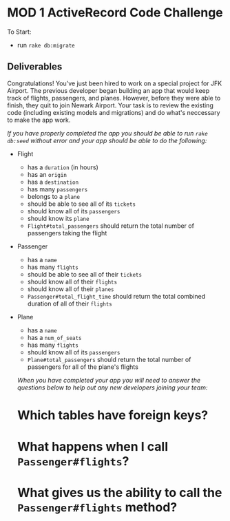# MOD 1 ActiveRecord Code Challenge

To Start: 
 - run `rake db:migrate`

## Deliverables

Congratulations! You've just been hired to work on a special project for JFK Airport. The previous developer began building an app that would keep track of flights, passengers, and planes. However, before they were able to finish, they quit to join Newark Airport. Your task is to review the existing code (including existing models and migrations) and do what's neccessary to make the app work.

*If you have properly completed the app you should be able to run `rake db:seed` without error and your app should be able to do the following:* 

- Flight
  - has a `duration` (in hours)
  - has an `origin`
  - has a `destination` 
  - has many `passengers`
  - belongs to a `plane` 
  - should be able to see all of its `tickets` 
  - should know all of its `passengers`
  - should know its `plane`
  - `Flight#total_passengers` should return the total number of passengers taking the flight 


- Passenger
  - has a `name` 
  - has many `flights` 
  - should be able to see all of their `tickets` 
  - should know all of their `flights`
  - should know all of their `planes`
  - `Passenger#total_flight_time` should return the total combined duration of all of their `flights`

- Plane
  - has a `name` 
  - has a `num_of_seats`
  - has many `flights`
  - should know all of its `passengers`
  - `Plane#total_passengers` should return the total number of passengers for all of the plane's flights

  *_When you have completed your app_ you will need to answer the questions below to help out any new developers joining your team:*

  # Which tables have foreign keys? 

  # What happens when I call `Passenger#flights`? 

  # What gives us the ability to call the `Passenger#flights` method? 